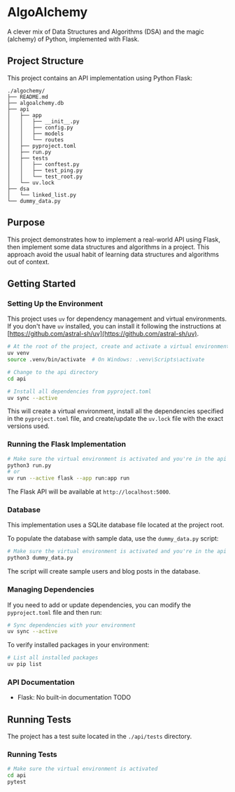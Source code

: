 # AlgoAlchemy

A clever mix of Data Structures and Algorithms (DSA) and the magic (alchemy) of Python, implemented with Flask.

## Project Structure

This project contains an API implementation using Python Flask:

```
./algochemy/
├── README.md
├── algoalchemy.db
├── api
│   ├── app
│   │   ├── __init__.py
│   │   ├── config.py
│   │   ├── models
│   │   └── routes
│   ├── pyproject.toml
│   ├── run.py
│   ├── tests
│   │   ├── conftest.py
│   │   ├── test_ping.py
│   │   └── test_root.py
│   └── uv.lock
├── dsa
│   └── linked_list.py
└── dummy_data.py
```

## Purpose

This project demonstrates how to implement a real-world API using Flask, then implement some data structures and algorithms in a project.
This approach avoid the usual habit of learning data structures and algorithms out of context.

## Getting Started

### Setting Up the Environment

This project uses `uv` for dependency management and virtual environments. If you don't have `uv` installed, you can install it following the instructions at [https://github.com/astral-sh/uv](https://github.com/astral-sh/uv).

```bash
# At the root of the project, create and activate a virtual environment
uv venv
source .venv/bin/activate  # On Windows: .venv\Scripts\activate

# Change to the api directory
cd api

# Install all dependencies from pyproject.toml
uv sync --active
```

This will create a virtual environment, install all the dependencies specified in the `pyproject.toml` file, and create/update the `uv.lock` file with the exact versions used.

### Running the Flask Implementation

```bash
# Make sure the virtual environment is activated and you're in the api directory
python3 run.py
# or
uv run --active flask --app run:app run
```

The Flask API will be available at `http://localhost:5000`.

### Database

This implementation uses a SQLite database file located at the project root.

To populate the database with sample data, use the `dummy_data.py` script:

```bash
# Make sure the virtual environment is activated and you're in the api directory
python3 dummy_data.py
```

The script will create sample users and blog posts in the database.

### Managing Dependencies

If you need to add or update dependencies, you can modify the `pyproject.toml` file and then run:

```bash
# Sync dependencies with your environment
uv sync --active
```

To verify installed packages in your environment:

```bash
# List all installed packages
uv pip list
```

### API Documentation

- Flask: No built-in documentation
  TODO

## Running Tests

The project has a test suite located in the `./api/tests` directory.

### Running Tests

```bash
# Make sure the virtual environment is activated
cd api
pytest
```
